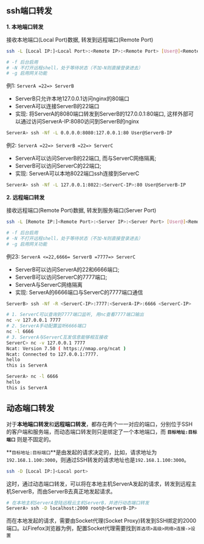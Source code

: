 ## ssh端口转发

**1. 本地端口转发**

接收本地端口(Local Port)数据, 转发到远程端口(Remote Port)


```sh
ssh -L [Local IP:]<Local Port>:<Remote IP>:<Remote Port> [User@]<Remote IP>

# -f 后台启用
# -N 不打开远程shell，处于等待状态（不加-N则直接登录进去）
# -g 启用网关功能
```

例1: `ServerA =22=> ServerB`

* ServerB只允许本地127.0.0.1访问nginx的80端口
* ServerA可以连接ServerB的22端口
* 实现: 将ServerA的8080端口转发到ServerB的127.0.0.1:80端口, 这样外部可以通过访问ServerA-IP:8080访问到ServerB的nginx

```sh
ServerA> ssh -Nf -L 0.0.0.0:8080:127.0.0.1:80 User@ServerB-IP
```

例2: `ServerA =22=> ServerB =22=> ServerC`

* ServerA可以访问ServerB的22端口, 而与ServerC网络隔离;
* ServerB可以访问ServerC的22端口;
* 实现: ServerA可以本地8022端口ssh连接到ServerC

```sh
ServerA> ssh -Nf -L 127.0.0.1:8022:<ServerC-IP>:80 User@ServerB-IP
```


**2. 远程端口转发**

接收远程端口(Remote Port)数据, 转发到服务端口(Server Port)

```sh
ssh -L [Remote IP:]<Remote Port>:<Server IP>:<Server Port> [User@]<Remote IP>

# -f 后台启用
# -N 不打开远程shell，处于等待状态（不加-N则直接登录进去）
# -g 启用网关功能
```

例23: `ServerA <=22,6666= ServerB =7777=> ServerC`

* ServerB可以访问ServerA的22和6666端口;
* ServerB可以访问ServerC的7777端口;
* ServerA与ServerC网络隔离
* 实现: ServerA的6666端口与ServerC的7777端口通信

```sh
ServerB> ssh -Nf -R <ServerC-IP>:7777:<ServerA-IP>:6666 <ServerC-IP>

# 1. ServerC可以查询到7777端口监听, 用nc查看7777端口输出
nc -v 127.0.0.1 7777
# 2. ServerA手动配置监听6666端口
nc -l 6666
# 3. ServerA与ServerC互发信息能够相互接收
ServerC> nc -v 127.0.0.1 7777
Ncat: Version 7.50 ( https://nmap.org/ncat )
Ncat: Connected to 127.0.0.1:7777.
hello
this is ServerA

ServerA> nc -l 6666
hello
this is ServerA
```


## 动态端口转发


对于**本地端口转发**和**远程端口转发**，都存在两个一一对应的端口，分别位于SSH的客户端和服务端，而动态端口转发则只是绑定了一个本地端口，而 **`目标地址:目标端口`** 则是不固定的。

**`目标地址:目标端口`**是由发起的请求决定的，比如，请求地址为`192.168.1.100:3000`，则通过SSH转发的请求地址也是`192.168.1.100:3000`。


```sh
ssh -D [Local IP:]<Local port>
```

这时，通过动态端口转发，可以将在本地主机ServerA发起的请求，转发到远程主机ServerB，而由ServerB去真正地发起请求。

```sh
# 在本地主机ServerA登陆远程云主机ServerB，并进行动态端口转发
ServerA> ssh -D localhost:2000 root@<ServerB-IP>
```

而在本地发起的请求，需要由Socket代理(Socket Proxy)转发到SSH绑定的2000端口。以Firefox浏览器为例，配置Socket代理需要找到`首选项>高级>网络>连接->设置`